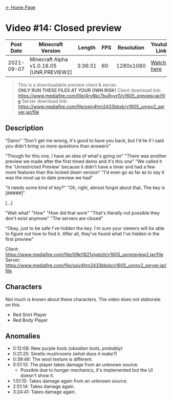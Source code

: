 [← Home Page](../README.md)

# Video #14: Closed preview
| Post Date  | Minecraft Version                         | Length  | FPS | Resolution | Youtube Link      |
| ---------  | ----------------------------------------- | ------- | --- | ---------- | ----------------- |
| 2021-09-07 | Minecraft Alpha v1.0.16.05 [UNR.PREVIEW2] | 3:36:31 | 60  | 1280x1080  | [Watch it here](https://www.youtube.com/watch?v=w1ftCu6ihOw) |

> This is a downloadable preview client & server.  
> **ONLY RUN THESE FILES AT YOUR OWN RISK!**
> Client download link: https://www.mediafire.com/file/4ry6kc7bu9yyrl1/v1605_preview.jar/file
> Server download link: https://www.mediafire.com/file/ssiy4hm2433bbxb/v1605_unrpv2_server.jar/file

## Description
 "Damn"
"Don't get me wrong, it's good to have you back, but I'd lie if I said you didn't bring us more questions than answers"

"Though for this one, I have an idea of what's going on"
"There was another preview we made after the first timed demo and it's this one"
"We called it the 'Unrestricted Preview' because it didn't have a timer and had a few more features than the locked down version"
"I'd even go as far as to say it was the most up to date preview we had"

"it needs some kind of key?"
"Oh, right, almost forgot about that. The key is [#####]"

[...]

"Wait what"
"How"
"How did that work"
"That's literally not possible they don't exist anymore"
"The servers are closed"

"Okay, just to be safe I've hidden the key. I'm sure your viewers will be able to figure out how to find it. After all, they've found what I've hidden in the first preview"

Client: https://www.mediafire.com/file/09kt1821vjveizh/v1605_unrpreview2.jar/file
Server: https://www.mediafire.com/file/ssiy4hm2433bbxb/v1605_unrpv2_server.jar/file

## Characters
Not much is known about these characters. The video does not elaborate on this.
* Red Shirt Player
* Red Body Player

## Anomalies
* 0:12:08: New purple tools *(obsidian tools, probably)*
* 0:21:25: Smelts mushrooms *(what does it make?)*
* 0:39:46: The wool texture is different.
* 0:51:13: The player takes damage from an unknown source.
  * Possible due to hunger mechanics, it's implemented but the UI doesn't show it.
* 1:51:15: Takes damage again from an unknown source.
* 2:51:14: Takes damage again.
* 3:24:41: Takes damage again.